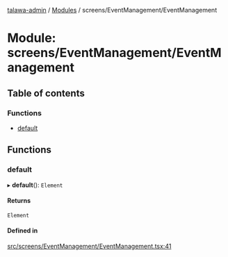 [talawa-admin](../README.md) / [Modules](../modules.md) / screens/EventManagement/EventManagement

# Module: screens/EventManagement/EventManagement

## Table of contents

### Functions

- [default](screens_EventManagement_EventManagement.md#default)

## Functions

### default

▸ **default**(): `Element`

#### Returns

`Element`

#### Defined in

[src/screens/EventManagement/EventManagement.tsx:41](https://github.com/duplixx/talawa-admin/blob/0632235/src/screens/EventManagement/EventManagement.tsx#L41)
